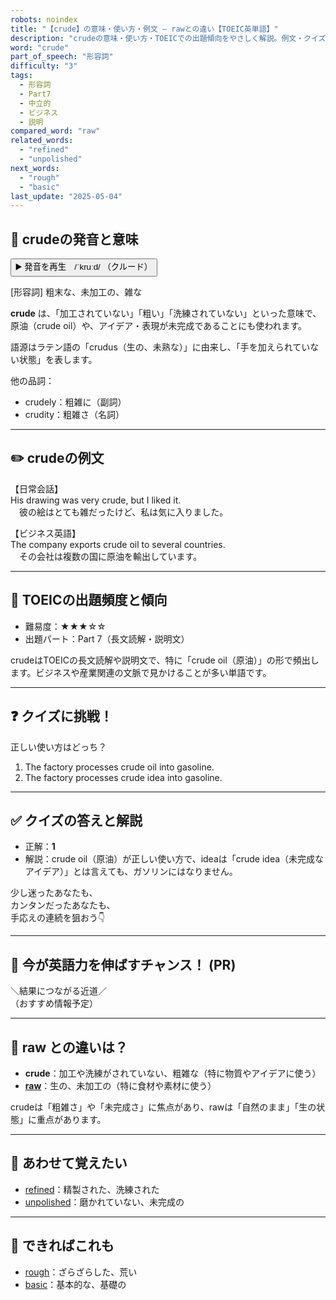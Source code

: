 ```yaml
---
robots: noindex
title: "【crude】の意味・使い方・例文 ― rawとの違い【TOEIC英単語】"
description: "crudeの意味・使い方・TOEICでの出題傾向をやさしく解説。例文・クイズ付きでrawとの違いもわかりやすく学べます。"
word: "crude"
part_of_speech: "形容詞"
difficulty: "3"
tags:
  - 形容詞
  - Part7
  - 中立的
  - ビジネス
  - 説明
compared_word: "raw"
related_words:
  - "refined"
  - "unpolished"
next_words:
  - "rough"
  - "basic"
last_update: "2025-05-04"
---
```


## 🔰 crudeの発音と意味

<button class="play-audio" onclick="playTTS('crude')">
  <span class="play-audio-main">
    ▶️ 発音を再生　/ˈkruːd/
  </span>
  <span class="play-audio-sub">
    （クルード）
  </span>
</button>

[形容詞] 粗末な、未加工の、雑な

**crude** は、「加工されていない」「粗い」「洗練されていない」といった意味で、原油（crude oil）や、アイデア・表現が未完成であることにも使われます。

語源はラテン語の「crudus（生の、未熟な）」に由来し、「手を加えられていない状態」を表します。

他の品詞：  
- crudely：粗雑に（副詞）
- crudity：粗雑さ（名詞）

---

## ✏️ crudeの例文

【日常会話】  
His drawing was very crude, but I liked it.  
　彼の絵はとても雑だったけど、私は気に入りました。

【ビジネス英語】  
The company exports crude oil to several countries.  
　その会社は複数の国に原油を輸出しています。

---

## 🎯 TOEICの出題頻度と傾向

- 難易度：★★★☆☆
- 出題パート：Part 7（長文読解・説明文）

crudeはTOEICの長文読解や説明文で、特に「crude oil（原油）」の形で頻出します。ビジネスや産業関連の文脈で見かけることが多い単語です。

---

## ❓ クイズに挑戦！

正しい使い方はどっち？

1. The factory processes crude oil into gasoline.  
2. The factory processes crude idea into gasoline.

---

## ✅ クイズの答えと解説

- 正解：**1**
- 解説：crude oil（原油）が正しい使い方で、ideaは「crude idea（未完成なアイデア）」とは言えても、ガソリンにはなりません。

少し迷ったあなたも、  
カンタンだったあなたも、  
手応えの連続を狙おう👇️

---

## 🚀 今が英語力を伸ばすチャンス！ (PR)

<div class="info-center">
＼結果につながる近道／<br>  
（おすすめ情報予定）
</div>

---

## 🤔  raw との違いは？

- **crude**：加工や洗練がされていない、粗雑な（特に物質やアイデアに使う）
- **[raw](/word/raw)**：生の、未加工の（特に食材や素材に使う）

crudeは「粗雑さ」や「未完成さ」に焦点があり、rawは「自然のまま」「生の状態」に重点があります。

---

## 🧩 あわせて覚えたい

- [refined](/word/refined)：精製された、洗練された
- [unpolished](/word/unpolished)：磨かれていない、未完成の

---

## 📖 できればこれも

- [rough](/word/rough)：ざらざらした、荒い
- [basic](/word/basic)：基本的な、基礎の

<!-- cvid: aid35_bid32 -->
